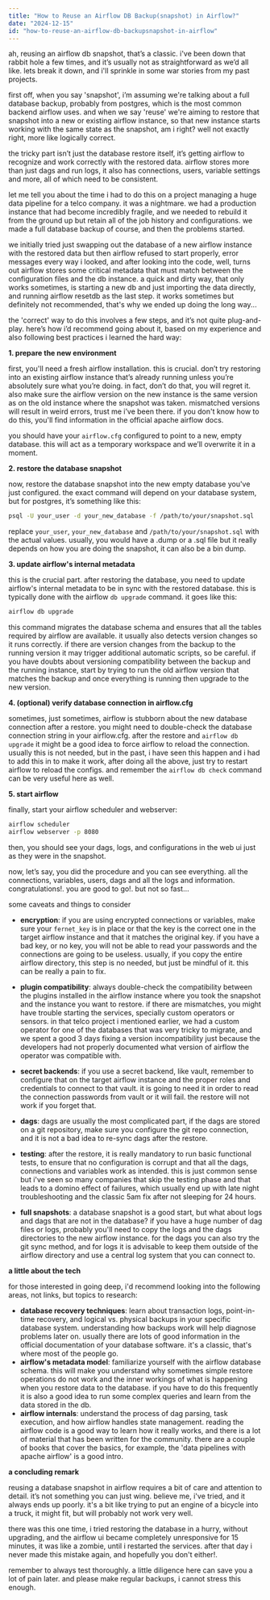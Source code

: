 ```yaml
---
title: "How to Reuse an Airflow DB Backup(snapshot) in Airflow?"
date: "2024-12-15"
id: "how-to-reuse-an-airflow-db-backupsnapshot-in-airflow"
---
```


ah, reusing an airflow db snapshot, that’s a classic. i've been down that rabbit hole a few times, and it’s usually not as straightforward as we’d all like. lets break it down, and i'll sprinkle in some war stories from my past projects.

first off, when you say 'snapshot', i’m assuming we're talking about a full database backup, probably from postgres, which is the most common backend airflow uses. and when we say 'reuse' we're aiming to restore that snapshot into a new or existing airflow instance, so that new instance starts working with the same state as the snapshot, am i right? well not exactly right, more like logically correct.

the tricky part isn’t just the database restore itself, it’s getting airflow to recognize and work correctly with the restored data. airflow stores more than just dags and run logs, it also has connections, users, variable settings and more, all of which need to be consistent.

let me tell you about the time i had to do this on a project managing a huge data pipeline for a telco company. it was a nightmare. we had a production instance that had become incredibly fragile, and we needed to rebuild it from the ground up but retain all of the job history and configurations. we made a full database backup of course, and then the problems started.

we initially tried just swapping out the database of a new airflow instance with the restored data but then airflow refused to start properly, error messages every way i looked, and after looking into the code, well, turns out airflow stores some critical metadata that must match between the configuration files and the db instance. a quick and dirty way, that only works sometimes, is starting a new db and just importing the data directly, and running airflow resetdb as the last step. it works sometimes but definitely not recommended, that's why we ended up doing the long way...

the 'correct' way to do this involves a few steps, and it’s not quite plug-and-play. here’s how i’d recommend going about it, based on my experience and also following best practices i learned the hard way:

**1. prepare the new environment**

first, you'll need a fresh airflow installation. this is crucial. don’t try restoring into an existing airflow instance that’s already running unless you’re absolutely sure what you’re doing. in fact, don’t do that, you will regret it. also make sure the airflow version on the new instance is the same version as on the old instance where the snapshot was taken. mismatched versions will result in weird errors, trust me i’ve been there. if you don't know how to do this, you'll find information in the official apache airflow docs.

you should have your `airflow.cfg` configured to point to a new, empty database. this will act as a temporary workspace and we’ll overwrite it in a moment.

**2. restore the database snapshot**

now, restore the database snapshot into the new empty database you've just configured. the exact command will depend on your database system, but for postgres, it’s something like this:

```bash
psql -U your_user -d your_new_database -f /path/to/your/snapshot.sql
```
replace `your_user`, `your_new_database` and `/path/to/your/snapshot.sql` with the actual values. usually, you would have a .dump or a .sql file but it really depends on how you are doing the snapshot, it can also be a bin dump.

**3. update airflow's internal metadata**

this is the crucial part. after restoring the database, you need to update airflow's internal metadata to be in sync with the restored database. this is typically done with the airflow `db upgrade` command. it goes like this:

```bash
airflow db upgrade
```
this command migrates the database schema and ensures that all the tables required by airflow are available. it usually also detects version changes so it runs correctly. if there are version changes from the backup to the running version it may trigger additional automatic scripts, so be careful. if you have doubts about versioning compatibility between the backup and the running instance, start by trying to run the old airflow version that matches the backup and once everything is running then upgrade to the new version.

**4. (optional) verify database connection in airflow.cfg**

sometimes, just sometimes, airflow is stubborn about the new database connection after a restore. you might need to double-check the database connection string in your airflow.cfg. after the restore and `airflow db upgrade` it might be a good idea to force airflow to reload the connection. usually this is not needed, but in the past, i have seen this happen and i had to add this in to make it work, after doing all the above, just try to restart airflow to reload the configs. and remember the `airflow db check` command can be very useful here as well.

**5. start airflow**

finally, start your airflow scheduler and webserver:
```bash
airflow scheduler
airflow webserver -p 8080
```
then, you should see your dags, logs, and configurations in the web ui just as they were in the snapshot.

now, let’s say, you did the procedure and you can see everything. all the connections, variables, users, dags and all the logs and information. congratulations!. you are good to go!. but not so fast…

some caveats and things to consider

*   **encryption**: if you are using encrypted connections or variables, make sure your `fernet_key` is in place or that the key is the correct one in the target airflow instance and that it matches the original key. if you have a bad key, or no key, you will not be able to read your passwords and the connections are going to be useless. usually, if you copy the entire airflow directory, this step is no needed, but just be mindful of it. this can be really a pain to fix.

*   **plugin compatibility**: always double-check the compatibility between the plugins installed in the airflow instance where you took the snapshot and the instance you want to restore. if there are mismatches, you might have trouble starting the services, specially custom operators or sensors. in that telco project i mentioned earlier, we had a custom operator for one of the databases that was very tricky to migrate, and we spent a good 3 days fixing a version incompatibility just because the developers had not properly documented what version of airflow the operator was compatible with.

*   **secret backends**: if you use a secret backend, like vault, remember to configure that on the target airflow instance and the proper roles and credentials to connect to that vault. it is going to need it in order to read the connection passwords from vault or it will fail. the restore will not work if you forget that.

*   **dags**: dags are usually the most complicated part, if the dags are stored on a git repository, make sure you configure the git repo connection, and it is not a bad idea to re-sync dags after the restore.

*   **testing**: after the restore, it is really mandatory to run basic functional tests, to ensure that no configuration is corrupt and that all the dags, connections and variables work as intended. this is just common sense but i've seen so many companies that skip the testing phase and that leads to a domino effect of failures, which usually end up with late night troubleshooting and the classic 5am fix after not sleeping for 24 hours.

*   **full snapshots**: a database snapshot is a good start, but what about logs and dags that are not in the database? if you have a huge number of dag files or logs, probably you'll need to copy the logs and the dags directories to the new airflow instance. for the dags you can also try the git sync method, and for logs it is advisable to keep them outside of the airflow directory and use a central log system that you can connect to.

**a little about the tech**

for those interested in going deep, i'd recommend looking into the following areas, not links, but topics to research:

*   **database recovery techniques**: learn about transaction logs, point-in-time recovery, and logical vs. physical backups in your specific database system. understanding how backups work will help diagnose problems later on. usually there are lots of good information in the official documentation of your database software. it's a classic, that's where most of the people go.
*   **airflow's metadata model**: familiarize yourself with the airflow database schema. this will make you understand why sometimes simple restore operations do not work and the inner workings of what is happening when you restore data to the database. if you have to do this frequently it is also a good idea to run some complex queries and learn from the data stored in the db.
*   **airflow internals**: understand the process of dag parsing, task execution, and how airflow handles state management. reading the airflow code is a good way to learn how it really works, and there is a lot of material that has been written for the community. there are a couple of books that cover the basics, for example, the 'data pipelines with apache airflow' is a good intro.

**a concluding remark**

reusing a database snapshot in airflow requires a bit of care and attention to detail. it’s not something you can just wing. believe me, i've tried, and it always ends up poorly. it's a bit like trying to put an engine of a bicycle into a truck, it might fit, but will probably not work very well.

there was this one time, i tried restoring the database in a hurry, without upgrading, and the airflow ui became completely unresponsive for 15 minutes, it was like a zombie, until i restarted the services. after that day i never made this mistake again, and hopefully you don't either!.

remember to always test thoroughly. a little diligence here can save you a lot of pain later. and please make regular backups, i cannot stress this enough.
